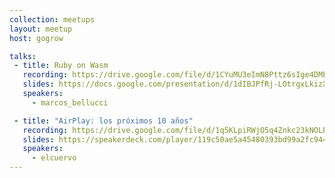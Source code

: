 ```yaml
---
collection: meetups
layout: meetup
host: gogrow

talks:
 - title: Ruby on Wasm
   recording: https://drive.google.com/file/d/1CYuMU3eImN8Pttz6sIge4DMElQT0YidX/preview
   slides: https://docs.google.com/presentation/d/1dIBJPfRj-LOtrgxLkizXmuGcJX8F657IspVFlKcDBsM/embed
   speakers:
     - marcos_bellucci

 - title: "AirPlay: los próximos 10 años"
   recording: https://drive.google.com/file/d/1q5KLpiRWjO5q4Znkc23kNOLEAhonzlbK/preview
   slides: https://speakerdeck.com/player/119c50ae5a45480393bd99a2fc944c6e
   speakers:
     - elcuervo
---
```

